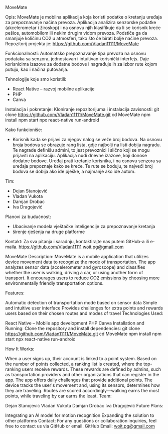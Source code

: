 MoveMate

Opis:
MoveMate je mobilna aplikacija koja koristi podatke o kretanju uređaja za prepoznavanje načina prevoza. Aplikacija analizira senzorske podatke (akcelerometar i žiroskop) i na osnovu njih klasifikuje da li se korisnik kreće pešice, automobilom ili nekim drugim vidom prevoza. Podstiče ga da smanjuje količinu CO2 u atmosferi, tako što će birati bolje načine prevoza.
Repozitorij projekta je: https://github.com/Vladan11111/MoveMate

Funkcionalnosti:
Automatsko prepoznavanje tipa prevoza na osnovu podataka sa senzora, jednostavan i intuitivan korisnički interfejs. Daje korisnicima izazove za dodatne bodove i nagrađuje ih za izbor rute kojom putuju, kao i načina putovanja.

Tehnologije koje smo koristili:
- React Native – razvoj mobilne aplikacije
- PHP
- Canva

Instalacija i pokretanje:
Kloniranje repozitorijuma i instalacija zavisnosti:
git clone https://github.com/Vladan11111/MoveMate.git
cd MoveMate
npm install
npm start
npx react-native run-android

Kako funkcioniše:
- Korisnik kada se prijavi za njegov nalog se veže broj bodova. Na osnovu broja bodova se obrazuje rang lista, gdje najbolji na listi dobija nagradu. Te nagrade definišu admini, to jest prevoznici i slično koji se mogu prijaviti na aplikaciju. Aplikacija nudi dnevne izazove, koji donose dodatne bodove. Uređaj prati kretanje korisnika, i na osnovu senzora sa uređaja prepoznaje kako se kreće. Te rute se boduju, te najveći broj bodova se dobija ako ide pješke, a najmanje ako ide autom.

Tim:
- Dejan Stanojević 
- Vladan Vukota 
- Damjan Drobac 
- Iva Dragojević 

Planovi za budućnost:
- Ubacivanje modela vještačke inteligencije za prepoznavanje kretanja
- širenje rješenja na druge platforme



Kontakt:
Za sva pitanja i saradnju, kontaktirajte nas putem GitHub-a ili e-maila.
https://github.com/Vladan11111
woit.pg@gmail.com





MoveMate
Description:
MoveMate is a mobile application that utilizes device movement data to recognize the mode of transportation. The app analyzes sensor data (accelerometer and gyroscope) and classifies whether the user is walking, driving a car, or using another form of transport. It encourages users to reduce CO2 emissions by choosing more environmentally friendly transportation options.

Features:

Automatic detection of transportation mode based on sensor data
Simple and intuitive user interface
Provides challenges for extra points and rewards users based on their chosen routes and modes of travel
Technologies Used:

React Native – Mobile app development
PHP
Canva
Installation and Running:
Clone the repository and install dependencies:
git clone https://github.com/Vladan11111/MoveMate.git
cd MoveMate
npm install
npm start
npx react-native run-android

How It Works:

When a user signs up, their account is linked to a point system. Based on the number of points collected, a ranking list is created, where the top-ranking users receive rewards. These rewards are defined by admins, such as transportation providers and other organizations that can register in the app.
The app offers daily challenges that provide additional points.
The device tracks the user's movement and, using its sensors, determines how they are traveling. Routes are scored accordingly—walking earns the most points, while traveling by car earns the least.
Team:

Dejan Stanojević
Vladan Vukota
Damjan Drobac
Iva Dragojević
Future Plans:

Integrating an AI model for motion recognition
Expanding the solution to other platforms
Contact:
For any questions or collaboration inquiries, feel free to contact us via GitHub or email.
GitHub
Email: woit.pg@gmail.com

